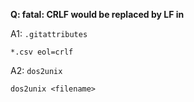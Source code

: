 __Q: fatal: CRLF would be replaced by LF in__

A1: `.gitattributes`

```
*.csv eol=crlf
```

A2: `dos2unix`

```
dos2unix <filename>
```
